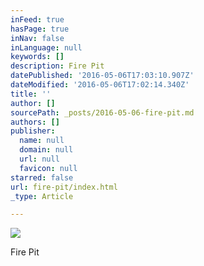 ```yaml
---
inFeed: true
hasPage: true
inNav: false
inLanguage: null
keywords: []
description: Fire Pit
datePublished: '2016-05-06T17:03:10.907Z'
dateModified: '2016-05-06T17:02:14.340Z'
title: ''
author: []
sourcePath: _posts/2016-05-06-fire-pit.md
authors: []
publisher:
  name: null
  domain: null
  url: null
  favicon: null
starred: false
url: fire-pit/index.html
_type: Article

---
```

![](https://the-grid-user-content.s3-us-west-2.amazonaws.com/b1f6b6f9-8e74-4f25-9e1c-d598405bee13.jpg)

Fire Pit